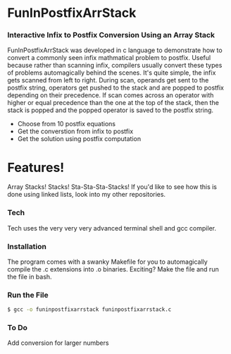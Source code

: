 # FunInPostfixArrStack

### Interactive Infix to Postfix Conversion Using an Array Stack

FunInPostfixArrStack was developed in c language to demonstrate how to convert a commonly seen infix mathmatical problem to postfix. Useful because rather than scanning infix, compilers usually convert these types of problems automagically behind the scenes. It's quite simple, the infix gets scanned from left to right. During scan, operands get sent to the postfix string, operators get pushed to the stack and are popped to postfix depending on their precedence. If scan comes across an operator with higher or equal precedence than the one at the top of the stack, then the stack is popped and the popped operator is saved to the postfix string. 

- Choose from 10 postfix equations
- Get the converstion from infix to postfix
- Get the solution using postfix computation

# Features!

Array Stacks! Stacks! Sta-Sta-Sta-Stacks! If you'd like to see how this is done using linked lists, look into my other repositories.

### Tech

Tech uses the very very very advanced terminal shell and gcc compiler.

### Installation

The program comes with a swanky Makefile for you to automagically compile the .c extensions into .o binaries. Exciting? Make the file and run the file in bash.

### Run the File
```sh
$ gcc -o funinpostfixarrstack funinpostfixarrstack.c 
```

### To Do
Add conversion for larger numbers

